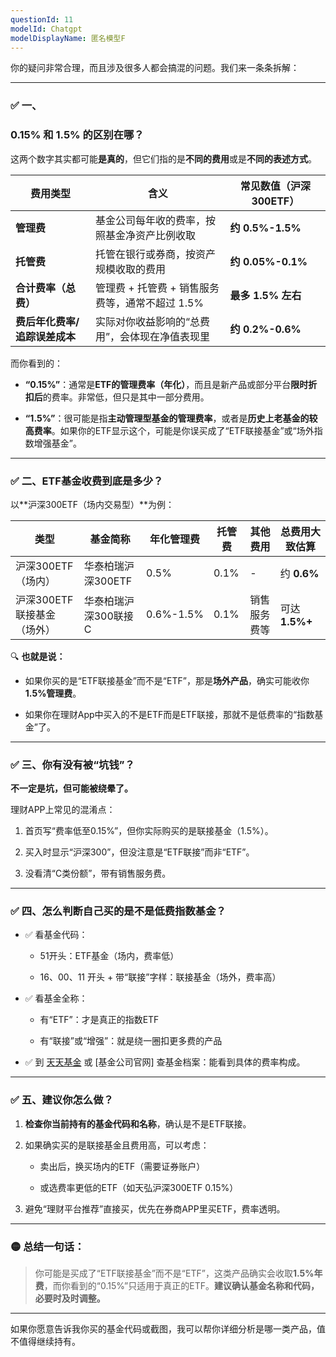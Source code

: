 ```yaml
---
questionId: 11
modelId: Chatgpt
modelDisplayName: 匿名模型F
---
```

你的疑问非常合理，而且涉及很多人都会搞混的问题。我们来一条条拆解：

---

### **✅ 一、**

### **0.15% 和 1.5% 的区别在哪？**

  

这两个数字其实都可能**是真的**，但它们指的是**不同的费用**或是**不同的表述方式**。

|**费用类型**|**含义**|**常见数值（沪深300ETF）**|
|---|---|---|
|**管理费**|基金公司每年收的费率，按照基金净资产比例收取|**约 0.5%-1.5%**|
|**托管费**|托管在银行或券商，按资产规模收取的费用|**约 0.05%-0.1%**|
|**合计费率（总费）**|管理费 + 托管费 + 销售服务费等，通常不超过 1.5%|**最多 1.5% 左右**|
|**费后年化费率/追踪误差成本**|实际对你收益影响的“总费用”，会体现在净值表现里|**约 0.2%-0.6%**|

而你看到的：

- **“0.15%”**：通常是**ETF的管理费率（年化）**，而且是新产品或部分平台**限时折扣后**的费率。非常低，但只是其中一部分费用。
    
- **“1.5%”**：很可能是指**主动管理型基金的管理费率**，或者是**历史上老基金的较高费率**。如果你的ETF显示这个，可能是你误买成了“ETF联接基金”或“场外指数增强基金”。
    

---

### **✅ 二、ETF基金收费到底是多少？**

  

以**沪深300ETF（场内交易型）**为例：

|**类型**|**基金简称**|**年化管理费**|**托管费**|**其他费用**|**总费用大致估算**|
|---|---|---|---|---|---|
|沪深300ETF（场内）|华泰柏瑞沪深300ETF|0.5%|0.1%|-|约 **0.6%**|
|沪深300ETF联接基金（场外）|华泰柏瑞沪深300联接C|0.6%-1.5%|0.1%|销售服务费等|可达 **1.5%+**|

🔍 **也就是说：**

- 如果你买的是“ETF联接基金”而不是“ETF”，那是**场外产品**，确实可能收你 **1.5%管理费**。
    
- 如果你在理财App中买入的不是ETF而是ETF联接，那就不是低费率的“指数基金”了。
    

---

### **✅ 三、你有没有被“坑钱”？**

  

**不一定是坑，但可能被绕晕了。**

  

理财APP上常见的混淆点：

1. 首页写“费率低至0.15%”，但你实际购买的是联接基金（1.5%）。
    
2. 买入时显示“沪深300”，但没注意是“ETF联接”而非“ETF”。
    
3. 没看清“C类份额”，带有销售服务费。
    

---

### **✅ 四、怎么判断自己买的是不是低费指数基金？**

- ✅ 看基金代码：
    
    - 51开头：ETF基金（场内，费率低）
        
    - 16、00、11 开头 + 带“联接”字样：联接基金（场外，费率高）
        
    
- ✅ 看基金全称：
    
    - 有“ETF”：才是真正的指数ETF
        
    - 有“联接”或“增强”：就是绕一圈扣更多费的产品
        
    
- ✅ 到 [天天基金](https://fund.eastmoney.com) 或 [基金公司官网] 查基金档案：能看到具体的费率构成。
    

---

### **✅ 五、建议你怎么做？**

1. **检查你当前持有的基金代码和名称**，确认是不是ETF联接。
    
2. 如果确实买的是联接基金且费用高，可以考虑：
    
    - 卖出后，换买场内的ETF（需要证券账户）
        
    - 或选费率更低的ETF（如天弘沪深300ETF 0.15%）
        
    
3. 避免“理财平台推荐”直接买，优先在券商APP里买ETF，费率透明。
    

---

### **🟡 总结一句话：**

  

> 你可能是买成了“ETF联接基金”而不是“ETF”，这类产品确实会收取**1.5%年费**，而你看到的“0.15%”只适用于真正的ETF。**建议确认基金名称和代码，必要时及时调整。**

---

如果你愿意告诉我你买的基金代码或截图，我可以帮你详细分析是哪一类产品，值不值得继续持有。